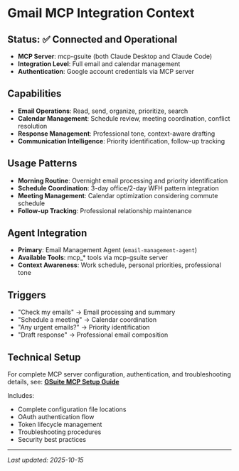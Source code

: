 # Gmail MCP Integration Context

## Status: ✅ Connected and Operational
- **MCP Server**: mcp-gsuite (both Claude Desktop and Claude Code)
- **Integration Level**: Full email and calendar management
- **Authentication**: Google account credentials via MCP server

## Capabilities
- **Email Operations**: Read, send, organize, prioritize, search
- **Calendar Management**: Schedule review, meeting coordination, conflict resolution
- **Response Management**: Professional tone, context-aware drafting
- **Communication Intelligence**: Priority identification, follow-up tracking

## Usage Patterns
- **Morning Routine**: Overnight email processing and priority identification
- **Schedule Coordination**: 3-day office/2-day WFH pattern integration
- **Meeting Management**: Calendar optimization considering commute schedule
- **Follow-up Tracking**: Professional relationship maintenance

## Agent Integration
- **Primary**: Email Management Agent (`email-management-agent`)
- **Available Tools**: mcp_* tools via mcp-gsuite server
- **Context Awareness**: Work schedule, personal priorities, professional tone

## Triggers
- "Check my emails" → Email processing and summary
- "Schedule a meeting" → Calendar coordination
- "Any urgent emails?" → Priority identification
- "Draft response" → Professional email composition

## Technical Setup
For complete MCP server configuration, authentication, and troubleshooting details, see:
**[GSuite MCP Setup Guide](../../../docs/gsuite-mcp-setup-guide.md)**

Includes:
- Complete configuration file locations
- OAuth authentication flow
- Token lifecycle management
- Troubleshooting procedures
- Security best practices

---
*Last updated: 2025-10-15*